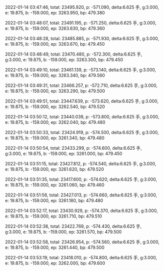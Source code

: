 2022-01-14 03:47:46, total: 23495.920, p: -571.090, delta:6.625 手, g:3.000, e: 19.875, b: -159.000, ep: 3263.950, bp: 479.380

2022-01-14 03:48:07, total: 23491.195, p: -571.250, delta:6.625 手, g:3.000, e: 19.875, b: -159.000, ep: 3263.630, bp: 479.360

2022-01-14 03:48:28, total: 23485.885, p: -571.930, delta:6.625 手, g:3.000, e: 19.875, b: -159.000, ep: 3263.670, bp: 479.450

2022-01-14 03:48:49, total: 23470.480, p: -572.300, delta:6.625 手, g:3.000, e: 19.875, b: -159.000, ep: 3263.300, bp: 479.450

2022-01-14 03:49:10, total: 23461.139, p: -573.140, delta:6.625 手, g:3.000, e: 19.875, b: -159.000, ep: 3263.340, bp: 479.560

2022-01-14 03:49:31, total: 23466.257, p: -572.710, delta:6.625 手, g:3.000, e: 19.875, b: -159.000, ep: 3263.290, bp: 479.500

2022-01-14 03:49:51, total: 23447.639, p: -573.620, delta:6.625 手, g:3.000, e: 19.875, b: -159.000, ep: 3262.540, bp: 479.520

2022-01-14 03:50:12, total: 23440.039, p: -573.800, delta:6.625 手, g:3.000, e: 19.875, b: -159.000, ep: 3262.040, bp: 479.480

2022-01-14 03:50:33, total: 23424.919, p: -574.500, delta:6.625 手, g:3.000, e: 19.875, b: -159.000, ep: 3261.340, bp: 479.480

2022-01-14 03:50:54, total: 23433.299, p: -574.600, delta:6.625 手, g:3.000, e: 19.875, b: -159.000, ep: 3261.000, bp: 479.450

2022-01-14 03:51:15, total: 23427.812, p: -574.540, delta:6.625 手, g:3.000, e: 19.875, b: -159.000, ep: 3261.620, bp: 479.520

2022-01-14 03:51:35, total: 23417.600, p: -574.620, delta:6.625 手, g:3.000, e: 19.875, b: -159.000, ep: 3261.060, bp: 479.460

2022-01-14 03:51:56, total: 23427.013, p: -574.660, delta:6.625 手, g:3.000, e: 19.875, b: -159.000, ep: 3261.180, bp: 479.480

2022-01-14 03:52:17, total: 23430.929, p: -574.370, delta:6.625 手, g:3.000, e: 19.875, b: -159.000, ep: 3261.710, bp: 479.510

2022-01-14 03:52:38, total: 23422.769, p: -574.430, delta:6.625 手, g:3.000, e: 19.875, b: -159.000, ep: 3261.570, bp: 479.500

2022-01-14 03:52:58, total: 23426.954, p: -574.560, delta:6.625 手, g:3.000, e: 19.875, b: -159.000, ep: 3261.440, bp: 479.500

2022-01-14 03:53:19, total: 23418.010, p: -574.800, delta:6.625 手, g:3.000, e: 19.875, b: -159.000, ep: 3262.000, bp: 479.600